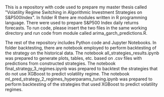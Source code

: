 This is a repository with code used to prepare my master thesis called "Volatility Regime Switching in Algorithmic Investment Strategies on S&P500Index". 
In folder R there are modules written in R programming language. There were used to prepare S&P500 Index daily returns forecasts. To run code, please
insert the two files in the same working directory and run code from module called arima_garch_predictions.R.

The rest of the repository includes Python code and Jupyter Notebooks. In folder backtesting, there are notebook employed to perform backtesting of the 
strategy on the historical data. The notebook all_strategies_results.ipynb was prepared to generate plots, tables, etc. based on .csv files with predictions 
from constructed strategies. The notebook final_strategy_3_regimes.ipynb was prepared to backtest the strategies that do not use XGBoost to predict
volatility regime. The notebook ml_pred_strategy_2_regimes_hyperparams_tuning.ipynb was prepared to perform backtesting of the strategies that used XGBoost
to predict volatility regimes.
